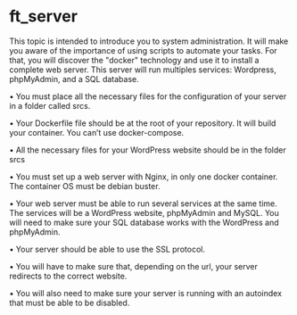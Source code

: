 # ft_server

This topic is intended to introduce you to system administration. It will make you aware
of the importance of using scripts to automate your tasks. For that, you will discover
the "docker" technology and use it to install a complete web server. This server will run
multiples services: Wordpress, phpMyAdmin, and a SQL database.

• You must place all the necessary files for the configuration of your server in a folder
called srcs.

• Your Dockerfile file should be at the root of your repository. It will build your
container. You can’t use docker-compose.

• All the necessary files for your WordPress website should be in the folder srcs

• You must set up a web server with Nginx, in only one docker container. The
container OS must be debian buster.

• Your web server must be able to run several services at the same time. The services
will be a WordPress website, phpMyAdmin and MySQL. You will need to make
sure your SQL database works with the WordPress and phpMyAdmin.

• Your server should be able to use the SSL protocol.

• You will have to make sure that, depending on the url, your server redirects to the
correct website.

• You will also need to make sure your server is running with an autoindex that must
be able to be disabled.
